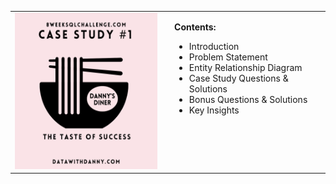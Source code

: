 <table style="border-collapse: collapse; width: 100%;">
  <tr>
    <td style="vertical-align: top; padding-right: 20px;">
      <img src="project_images/project_logo.png" alt="Project Logo" width="250" height="250">
    </td>
    <td style="vertical-align: top;">
      <p><strong>Contents:</strong></p>
      <ul>
        <li>Introduction</li>
        <li>Problem Statement</li>
        <li>Entity Relationship Diagram</li>
        <li>Case Study Questions & Solutions</li>
        <li>Bonus Questions & Solutions</li>
        <li>Key Insights</li>
      </ul>
    </td>
  </tr>
</table>
